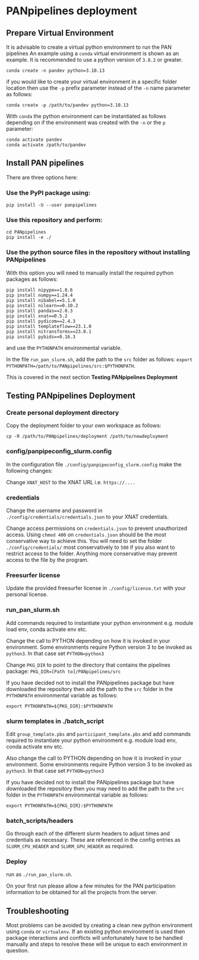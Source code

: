 # PANpipelines deployment

## Prepare Virtual Environment
It is advisable to create a virtual python environment to run the PAN pipelines An example using a `conda` virtual environment is shown as an example. It is recommended to use a python version of `3.8.2` or greater.
```
conda create -n pandev python=3.10.13
```

if you would like to create your virtual environment in a specific folder location then use the `-p` prefix parameter instead of the `-n` name parameter as follows:
```
conda create -p /path/to/pandev python=3.10.13
```

With `conda` the python environment can be instantiated as follows depending on if the environment was created with the `-n` or the `p` parameter:
```
conda activate pandev
conda activate /path/to/pandev

```

## Install PAN pipelines
There are three options here:

### Use the PyPI package using:

```
pip install -U --user panpipelines
```

### Use this repository and perform:
```
cd PANpipelines
pip install -e ./
```

### Use the python source files in the repository without installing PANpipelines
With this option you will need to manually install the required python packages as follows:

```
pip install nipype==1.8.6
pip install numpy==1.24.4
pip install nibabel==5.1.0
pip install nilearn==0.10.2
pip install pandas==2.0.3
pip install xnat==0.5.2
pip install pydicom==2.4.3
pip install templateflow==23.1.0
pip install nitransforms==23.0.1
pip install pybids==0.16.3
```


and use the `PYTHONPATH` environmental variable.

In the file `run_pan_slurm.sh`, add the path to the `src` folder as follows:
`export PYTHONPATH=/path/to/PANpipelines/src:$PYTHONPATH`.

This is covered in the next section **Testing PANpipelines Deployment**


## Testing PANpipelines Deployment 

### Create personal deployment directory
Copy the deployment folder to your own workspace as follows:
```
cp -R /path/to/PANpipelines/deployment /path/to/newdeployment
```

### config/panpipeconfig_slurm.config

In the configuration file `./config/panpipeconfig_slurm.config` make the following changes:

Change `XNAT_HOST` to the XNAT URL i.e. `https://....`

### credentials
Change the username and password in `./config/credentials/credentials.json` to your XNAT credentials.

Change access permissions on `credentials.json` to prevent unauthorized access. Using `chmod 400` on `credentials.json` should be the most conservative way to achieve this. You will need to set the folder `./config/credentials/` most conservatively to `500` if you also want to restrict access to the folder. Anything more conservative may prevent access to the file by the program.

### Freesurfer license
Update the provided freesurfer license in `./config/license.txt` with your personal license.

### run_pan_slurm.sh
Add commands required to instantiate your python environment e.g. module load env, conda activate env etc.

Change the call to PYTHON depending on how it is invoked in your environment. Some environments require Python version 3 to be invoked as `python3`. In that case set `PYTHON=python3`

Change `PKG_DIR` to point to the directory that contains the pipelines package:
`PKG_DIR=[Path to]/PANpipelines/src`

If you have decided not to install the PANpipelines package but have downloaded the repository then add the path to the `src` folder in the `PYTHONPATH` environmental variable as follows:
```
export PYTHONPATH=${PKG_DIR}:$PYTHONPATH
```

### slurm templates in ./batch_script
Edit `group_template.pbs` and `participant_template.pbs` and add commands required to instantiate your python environment e.g. module load env, conda activate env etc.

Also change the call to PYTHON depending on how it is invoked in your environment. Some environments require Python version 3 to be invoked as `python3`. In that case set `PYTHON=python3`

If you have decided not to install the PANpipelines package but have downloaded the repository then you may need to add the path to the `src` folder in the `PYTHONPATH` environmental variable as follows:
```
export PYTHONPATH=${PKG_DIR}:$PYTHONPATH
```

### batch_scripts/headers
Go through each of the different slurm headers to adjust times and credentials as necessary. These are referenced in the config entries as `SLURM_CPU_HEADER` and `SLURM_GPU_HEADER` as required.

### Deploy
run as `./run_pan_slurm.sh`.

On your first run please allow a few minutes for the PAN participation information to be obtained for all the projects from the server.


## Troubleshooting
Most problems can be avoided by creating a clean new python environment using `conda` or `virtualenv`. If an existing python environment is used then package interactions and conflicts will unfortunately have to be handled manually and steps to resolve these will be unique to each environment in question.